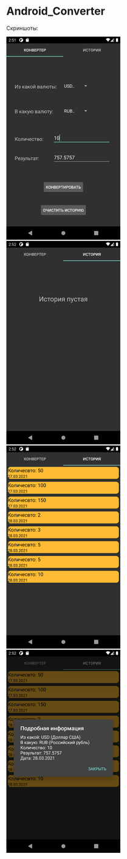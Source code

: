 # Android_Converter

Скриншоты:

<img src="https://github.com/vacation99/Android_Converter/blob/main/app/src/main/res/drawable/screenshots/Screenshot_main.png" width="300" /> <img src="https://github.com/vacation99/Android_Converter/blob/main/app/src/main/res/drawable/screenshots/Screenshot_history_1.png" width="300" /> <img src="https://github.com/vacation99/Android_Converter/blob/main/app/src/main/res/drawable/screenshots/Screenshot_history_2.png" width="300" /> <img src="https://github.com/vacation99/Android_Converter/blob/main/app/src/main/res/drawable/screenshots/Screenshot_history_3.png" width="300" />
